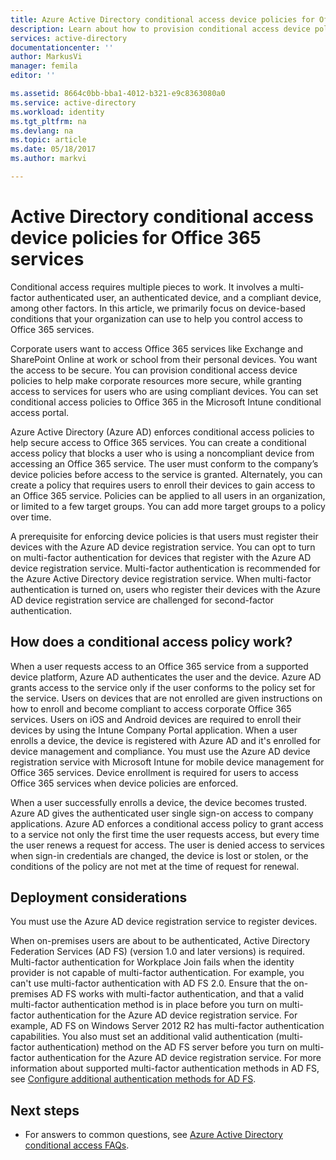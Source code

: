 ```yaml
---
title: Azure Active Directory conditional access device policies for Office 365 services | Microsoft Docs
description: Learn about how to provision conditional access device policies to help make corporate resources more secure, while maintaining user compliance and access to services.
services: active-directory
documentationcenter: ''
author: MarkusVi
manager: femila
editor: ''

ms.assetid: 8664c0bb-bba1-4012-b321-e9c8363080a0
ms.service: active-directory
ms.workload: identity
ms.tgt_pltfrm: na
ms.devlang: na
ms.topic: article
ms.date: 05/18/2017
ms.author: markvi

---
```

# Active Directory conditional access device policies for Office 365 services

Conditional access requires multiple pieces to work. It involves a multi-factor authenticated user, an authenticated device, and a compliant device, among other factors. In this article, we primarily focus on device-based conditions that your organization can use to help you control access to Office 365 services. 

Corporate users want to access Office 365 services like Exchange and SharePoint Online at work or school from their personal devices. You want the access to be secure. You can provision conditional access device policies to help make corporate resources more secure, while granting access to services for users who are using compliant devices. You can set conditional access policies to Office 365 in the Microsoft Intune conditional access portal.

Azure Active Directory (Azure AD) enforces conditional access policies to help secure access to Office 365 services. You can create a conditional access policy that blocks a user who is using a noncompliant device from accessing an Office 365 service. The user must conform to the company’s device policies before access to the service is granted. Alternately, you can create a policy that requires users to enroll their devices to gain access to an Office 365 service. Policies can be applied to all users in an organization, or limited to a few target groups. You can add more target groups to a policy over time.

A prerequisite for enforcing device policies is that users must register their devices with the Azure AD device registration service. You can opt to turn on multi-factor authentication for devices that register with the Azure AD device registration service. Multi-factor authentication is recommended for the Azure Active Directory device registration service. When multi-factor authentication is turned on, users who register their devices with the Azure AD device registration service are challenged for second-factor authentication.

## How does a conditional access policy work?

When a user requests access to an Office 365 service from a supported device platform, Azure AD authenticates the user and the device. Azure AD grants access to the service only if the user conforms to the policy set for the service. Users on devices that are not enrolled are given instructions on how to enroll and become compliant to access corporate Office 365 services. Users on iOS and Android devices are required to enroll their devices by using the Intune Company Portal application. When a user enrolls a device, the device is registered with Azure AD and it's enrolled for device management and compliance. You must use the Azure AD device registration service with Microsoft Intune for mobile device management for Office 365 services. Device enrollment is required for users to access Office 365 services when device policies are enforced.

When a user successfully enrolls a device, the device becomes trusted. Azure AD gives the authenticated user single sign-on access to company applications. Azure AD enforces a conditional access policy to grant access to a service not only the first time the user requests access, but every time the user renews a request for access. The user is denied access to services when sign-in credentials are changed, the device is lost or stolen, or the conditions of the policy are not met at the time of request for renewal.

## Deployment considerations

You must use the Azure AD device registration service to register devices.

When on-premises users are about to be authenticated, Active Directory Federation Services (AD FS) (version 1.0 and later versions) is required. Multi-factor authentication for Workplace Join fails when the identity provider is not capable of multi-factor authentication. For example, you can't use multi-factor authentication with AD FS 2.0. Ensure that the on-premises AD FS works with multi-factor authentication, and that a valid multi-factor authentication method is in place before you turn on multi-factor authentication for the Azure AD device registration service. For example, AD FS on Windows Server 2012 R2 has multi-factor authentication capabilities. You also must set an additional valid authentication (multi-factor authentication) method on the AD FS server before you turn on multi-factor authentication for the Azure AD device registration service. For more information about supported multi-factor authentication methods in AD FS, see [Configure additional authentication methods for AD FS](/windows-server/identity/ad-fs/operations/configure-additional-authentication-methods-for-ad-fs).

## Next steps

*   For answers to common questions, see [Azure Active Directory conditional access FAQs](active-directory-conditional-faqs.md).
